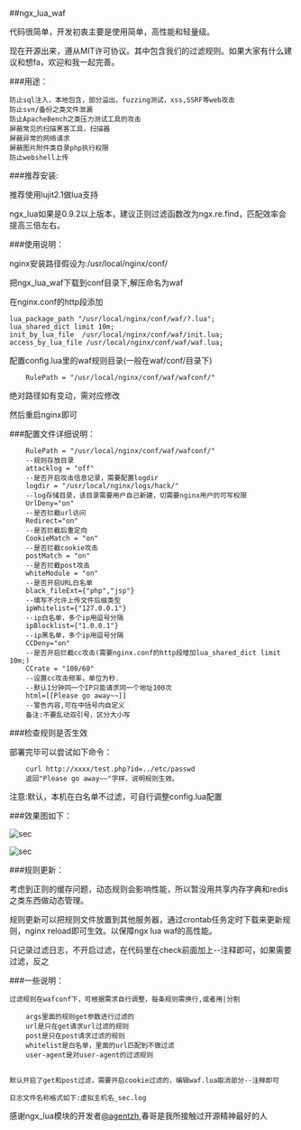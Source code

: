 ##ngx_lua_waf



代码很简单，开发初衷主要是使用简单，高性能和轻量级。

现在开源出来，遵从MIT许可协议。其中包含我们的过滤规则。如果大家有什么建议和想fa，欢迎和我一起完善。

###用途：
    	
	防止sql注入，本地包含，部分溢出，fuzzing测试，xss,SSRF等web攻击
	防止svn/备份之类文件泄漏
	防止ApacheBench之类压力测试工具的攻击
	屏蔽常见的扫描黑客工具，扫描器
	屏蔽异常的网络请求
	屏蔽图片附件类目录php执行权限
	防止webshell上传

###推荐安装:

推荐使用lujit2.1做lua支持

ngx_lua如果是0.9.2以上版本，建议正则过滤函数改为ngx.re.find，匹配效率会提高三倍左右。


###使用说明：

nginx安装路径假设为:/usr/local/nginx/conf/

把ngx_lua_waf下载到conf目录下,解压命名为waf

在nginx.conf的http段添加

	lua_package_path "/usr/local/nginx/conf/waf/?.lua";
	lua_shared_dict limit 10m;
	init_by_lua_file  /usr/local/nginx/conf/waf/init.lua; 
	access_by_lua_file /usr/local/nginx/conf/waf/waf.lua;

配置config.lua里的waf规则目录(一般在waf/conf/目录下)

        RulePath = "/usr/local/nginx/conf/waf/wafconf/"

绝对路径如有变动，需对应修改

然后重启nginx即可


###配置文件详细说明：

        RulePath = "/usr/local/nginx/conf/waf/wafconf/"
        --规则存放目录
        attacklog = "off"
        --是否开启攻击信息记录，需要配置logdir
        logdir = "/usr/local/nginx/logs/hack/"
        --log存储目录，该目录需要用户自己新建，切需要nginx用户的可写权限
        UrlDeny="on"
        --是否拦截url访问
        Redirect="on"
        --是否拦截后重定向
        CookieMatch = "on"
        --是否拦截cookie攻击
        postMatch = "on" 
        --是否拦截post攻击
        whiteModule = "on" 
        --是否开启URL白名单
        black_fileExt={"php","jsp"}
        --填写不允许上传文件后缀类型
        ipWhitelist={"127.0.0.1"}
        --ip白名单，多个ip用逗号分隔
        ipBlocklist={"1.0.0.1"}
        --ip黑名单，多个ip用逗号分隔
        CCDeny="on"
        --是否开启拦截cc攻击(需要nginx.conf的http段增加lua_shared_dict limit 10m;)
        CCrate = "100/60"
        --设置cc攻击频率，单位为秒.
        --默认1分钟同一个IP只能请求同一个地址100次
        html=[[Please go away~~]]
        --警告内容,可在中括号内自定义
        备注:不要乱动双引号，区分大小写
        
###检查规则是否生效

部署完毕可以尝试如下命令：        
  
        curl http://xxxx/test.php?id=../etc/passwd
        返回"Please go away~~"字样，说明规则生效。

注意:默认，本机在白名单不过滤，可自行调整config.lua配置


###效果图如下：

![sec](http://i.imgur.com/wTgOcm2.png)

![sec](http://i.imgur.com/DqU30au.png)

###规则更新：

考虑到正则的缓存问题，动态规则会影响性能，所以暂没用共享内存字典和redis之类东西做动态管理。

规则更新可以把规则文件放置到其他服务器，通过crontab任务定时下载来更新规则，nginx reload即可生效。以保障ngx lua waf的高性能。

只记录过滤日志，不开启过滤，在代码里在check前面加上--注释即可，如果需要过滤，反之

###一些说明：

	过滤规则在wafconf下，可根据需求自行调整，每条规则需换行,或者用|分割
	
		args里面的规则get参数进行过滤的
		url是只在get请求url过滤的规则		
		post是只在post请求过滤的规则		
		whitelist是白名单，里面的url匹配到不做过滤		
		user-agent是对user-agent的过滤规则
	

	默认开启了get和post过滤，需要开启cookie过滤的，编辑waf.lua取消部分--注释即可
	
	日志文件名称格式如下:虚拟主机名_sec.log


	
感谢ngx_lua模块的开发者[@agentzh](https://github.com/agentzh/),春哥是我所接触过开源精神最好的人
